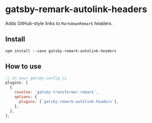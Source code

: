 # gatsby-remark-autolink-headers

Adds GitHub-style links to `MarkdownRemark` headers.

## Install

`npm install --save gatsby-remark-autolink-headers`

## How to use

```javascript
// In your gatsby-config.js
plugins: [
  {
    resolve: `gatsby-transformer-remark`,
    options: {
      plugins: [`gatsby-remark-autolink-headers`],
    },
  },
];
```
